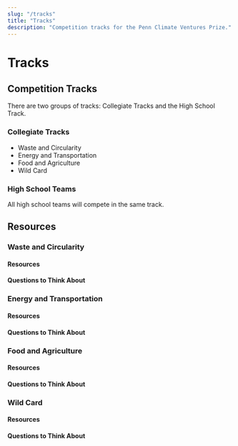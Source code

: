 ```yaml
---
slug: "/tracks"
title: "Tracks"
description: "Competition tracks for the Penn Climate Ventures Prize."
---
```


# Tracks

## Competition Tracks
There are two groups of tracks: Collegiate Tracks and the High School Track.

### Collegiate Tracks
* Waste and Circularity
* Energy and Transportation
* Food and Agriculture
* Wild Card

### High School Teams
All high school teams will compete in the same track.

## Resources 

### Waste and Circularity

#### Resources

#### Questions to Think About

### Energy and Transportation

#### Resources

#### Questions to Think About

### Food and Agriculture

#### Resources

#### Questions to Think About

### Wild Card

#### Resources

#### Questions to Think About